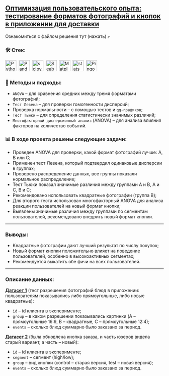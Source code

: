 ## [Оптимизация пользовательского опыта: тестирование форматов фотографий и кнопок в приложении для доставки](https://github.com/ElenaAnalyst/projects_using_statistics/blob/main/AB_test/AB_test.ipynb)
Ознакомиться с файлом решения тут (нажать) ⤴️

### 🛠️ Стек:
<div>
<img src="https://img.shields.io/badge/python-white?logo=python&style=for-the-badge" title="Python" alt="Python" height=35"/>&nbsp;
<img src="https://img.shields.io/badge/pandas-white?logo=pandas&logoColor=blue&style=for-the-badge" title="Pandas" alt="Pandas" height="35"/>&nbsp;
<img src="https://img.shields.io/badge/-scipy.stats-FFF?style=for-the-badge&logo=scipy&logoColor=blue" title="scipy.stats" alt="scipy.stats" height="35"/>&nbsp;
<img src="https://img.shields.io/badge/-Seaborn-FFF?style=for-the-badge&logo=seaborn&logoColor=blue" title="Seaborn" alt="Seaborn" height="35"/>&nbsp;
<img src="https://img.shields.io/badge/-Matplotlib-FFF?style=for-the-badge&logo=matplotlib&logoColor=blue" title="Matplotlib" alt="Matplotlib" height="35"/>&nbsp;
<img src="https://img.shields.io/badge/statsmodels-white?logo=statsmodels&style=for-the-badge" title="statsmodels" alt="statsmodels" height=35"/>&nbsp;
<img src="https://img.shields.io/badge/pingouin-white?style=for-the-badge" title="Pingouin" alt="Pingouin" height=35"/>&nbsp;
</div>


### 📂 Методы и подходы:

- `ANOVA` – для сравнения средних между тремя форматами фотографий;
- `Тест Левена` – для проверки гомогенности дисперсий;
- Проверка нормальности – с помощью тестов и `qq-графиков`;
- `Тест Тьюки` – для определения статистически значимых различий;
- `Многофакторный дисперсионный анализ` (ANOVA) – для анализа влияния факторов на количество событий.


### 📊 В ходе проекта решены следующие задачи:

- Проведен ANOVA для проверки, какой формат фотографий лучше: A, B или C;
- Применен тест Левена, который подтвердил одинаковые дисперсии в группах;
- Проверено распределение данных, все группы показали нормальное распределение;
- Тест Тьюки показал значимые различия между группами A и B, A и C, B и C;
- Рекомендовано использовать квадратные фотографии (группа B);
- Для второго теста использован многофакторный ANOVA для анализа реакции пользователей на новый формат кнопки;
- Выявлены значимые различия между группами по сегментам пользователей, рекомендовано внедрить новый формат кнопки.

<hr>

### Выводы:

- Квадратные фотографии дают лучший результат по числу покупок;
- Новый формат кнопки положительно влияет на поведение пользователей, особенно в высокоактивных сегментах;
- Рекомендуется выкатить обе фичи на всех пользователей.

<hr>

### Описание данных:

[**Датасет 1**](https://github.com/ElenaAnalyst/projects_using_statistics/blob/main/AB_test/AB_task_1.csv) (тест разрешения фотографий блюд в приложении: пользователям показывались либо прямоугольные, либо новые квадратные): 

- `id` – id клиента в эксперименте;
- `group` – в каком разрешении показывались картинки (A – прямоугольные 16:9, B – квадратные, C – прямоугольные 12:4);
- `events` – сколько блюд суммарно было заказано за период.

[**Датасет 2**](https://github.com/ElenaAnalyst/projects_using_statistics/blob/main/AB_test/AB_task_2.csv) (была обновлена кнопка заказа, и часть юзеров видела старый вариант, а часть – новый):

- `id` – id клиента в эксперименте;
- `segment` – сегмент (high/low);
- `group` – вид кнопки (control – старая версия, test – новая версия);
- `events` – сколько блюд суммарно было заказано за период.
